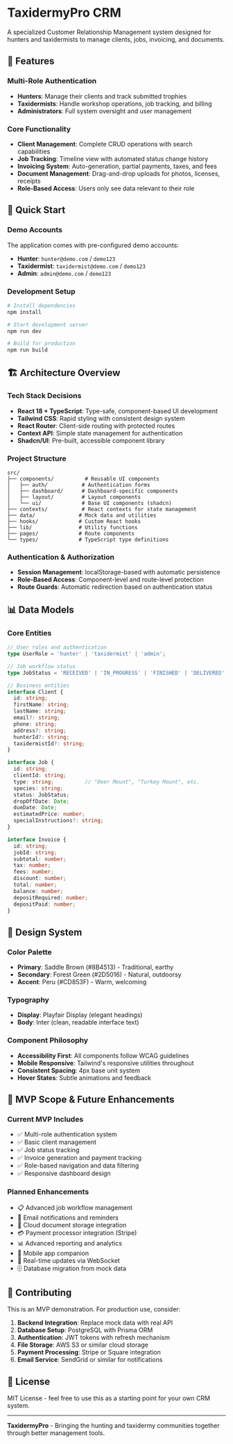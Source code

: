 
# TaxidermyPro CRM

A specialized Customer Relationship Management system designed for hunters and taxidermists to manage clients, jobs, invoicing, and documents.

## 🎯 Features

### Multi-Role Authentication
- **Hunters**: Manage their clients and track submitted trophies
- **Taxidermists**: Handle workshop operations, job tracking, and billing
- **Administrators**: Full system oversight and user management

### Core Functionality
- **Client Management**: Complete CRUD operations with search capabilities
- **Job Tracking**: Timeline view with automated status change history
- **Invoicing System**: Auto-generation, partial payments, taxes, and fees
- **Document Management**: Drag-and-drop uploads for photos, licenses, receipts
- **Role-Based Access**: Users only see data relevant to their role

## 🚀 Quick Start

### Demo Accounts
The application comes with pre-configured demo accounts:

- **Hunter**: `hunter@demo.com` / `demo123`
- **Taxidermist**: `taxidermist@demo.com` / `demo123`  
- **Admin**: `admin@demo.com` / `demo123`

### Development Setup

```bash
# Install dependencies
npm install

# Start development server
npm run dev

# Build for production
npm run build
```

## 🏗 Architecture Overview

### Tech Stack Decisions
- **React 18 + TypeScript**: Type-safe, component-based UI development
- **Tailwind CSS**: Rapid styling with consistent design system
- **React Router**: Client-side routing with protected routes
- **Context API**: Simple state management for authentication
- **Shadcn/UI**: Pre-built, accessible component library

### Project Structure
```
src/
├── components/          # Reusable UI components
│   ├── auth/           # Authentication forms
│   ├── dashboard/      # Dashboard-specific components
│   ├── layout/         # Layout components
│   └── ui/             # Base UI components (shadcn)
├── contexts/           # React contexts for state management
├── data/              # Mock data and utilities
├── hooks/             # Custom React hooks
├── lib/               # Utility functions
├── pages/             # Route components
└── types/             # TypeScript type definitions
```

### Authentication & Authorization
- **Session Management**: localStorage-based with automatic persistence
- **Role-Based Access**: Component-level and route-level protection
- **Route Guards**: Automatic redirection based on authentication status

## 📊 Data Models

### Core Entities
```typescript
// User roles and authentication
type UserRole = 'hunter' | 'taxidermist' | 'admin';

// Job workflow status
type JobStatus = 'RECEIVED' | 'IN_PROGRESS' | 'FINISHED' | 'DELIVERED';

// Business entities
interface Client {
  id: string;
  firstName: string;
  lastName: string;
  email?: string;
  phone: string;
  address?: string;
  hunterId?: string;
  taxidermistId?: string;
}

interface Job {
  id: string;
  clientId: string;
  type: string;          // "Deer Mount", "Turkey Mount", etc.
  species: string;
  status: JobStatus;
  dropOffDate: Date;
  dueDate: Date;
  estimatedPrice: number;
  specialInstructions?: string;
}

interface Invoice {
  id: string;
  jobId: string;
  subtotal: number;
  tax: number;
  fees: number;
  discount: number;
  total: number;
  balance: number;
  depositRequired: number;
  depositPaid: number;
}
```

## 🎨 Design System

### Color Palette
- **Primary**: Saddle Brown (#8B4513) - Traditional, earthy
- **Secondary**: Forest Green (#2D5016) - Natural, outdoorsy
- **Accent**: Peru (#CD853F) - Warm, welcoming

### Typography
- **Display**: Playfair Display (elegant headings)
- **Body**: Inter (clean, readable interface text)

### Component Philosophy
- **Accessibility First**: All components follow WCAG guidelines
- **Mobile Responsive**: Tailwind's responsive utilities throughout
- **Consistent Spacing**: 4px base unit system
- **Hover States**: Subtle animations and feedback

## 🔮 MVP Scope & Future Enhancements

### Current MVP Includes
- ✅ Multi-role authentication system
- ✅ Basic client management
- ✅ Job status tracking
- ✅ Invoice generation and payment tracking
- ✅ Role-based navigation and data filtering
- ✅ Responsive dashboard design

### Planned Enhancements
- 📋 Advanced job workflow management
- 📧 Email notifications and reminders
- 📁 Cloud document storage integration
- 💳 Payment processor integration (Stripe)
- 📊 Advanced reporting and analytics
- 📱 Mobile app companion
- 🔄 Real-time updates via WebSocket
- 🗄 Database migration from mock data

## 🤝 Contributing

This is an MVP demonstration. For production use, consider:

1. **Backend Integration**: Replace mock data with real API
2. **Database Setup**: PostgreSQL with Prisma ORM
3. **Authentication**: JWT tokens with refresh mechanism  
4. **File Storage**: AWS S3 or similar cloud storage
5. **Payment Processing**: Stripe or Square integration
6. **Email Service**: SendGrid or similar for notifications

## 📄 License

MIT License - feel free to use this as a starting point for your own CRM system.

---

**TaxidermyPro** - Bringing the hunting and taxidermy communities together through better management tools.
